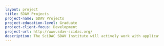 ```yaml
---
layout: project 
title: SDAV Projects
project-name: SDAV Projects
project-education-level: Graduate
project-client-focus: Development
project-url: http://www.sdav-scidac.org/
description: The SciDAC SDAV Institute will actively work with application teams to assist them in achieving breakthrough science and will provide technical solutions in the data management, analysis, and visualization regimes that are broadly applicable in the computational science community. As the scale of computation has exploded, the data produced by these simulations has increased in size, complexity, and richness by orders of magnitude, and this trend will continue. Users of scientific computing systems are faced with the daunting task of managing and analyzing their datasets for knowledge discovery, frequently using antiquated tools more appropriate for the teraflop era. While new techniques and tools are available that address these challenges, often application scientists are not aware of these tools, aren't familiar with the tools' use, or the tools are not installed at the appropriate facilities.
---
```

